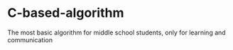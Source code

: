 # C-based-algorithm
The most basic algorithm for middle school students, only for learning and communication
